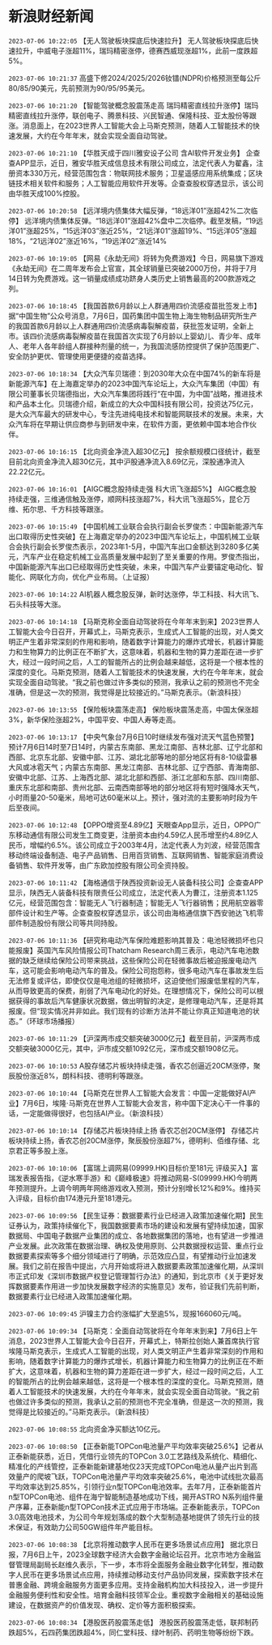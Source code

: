 # 新浪财经新闻
`2023-07-06 10:22:05` 【无人驾驶板块探底后快速拉升】 无人驾驶板块探底后快速拉升，中威电子涨超11%，瑞玛精密涨停，德赛西威现涨超1%，此前一度跌超5%。

`2023-07-06 10:21:37` 高盛下修2024/2025/2026钕镨(NDPR)价格预测至每公斤80/85/90美元，先前预测为90/95/95美元。

`2023-07-06 10:21:20` 【智能驾驶概念股震荡走高 瑞玛精密直线拉升涨停】瑞玛精密直线拉升涨停，联创电子、腾景科技、兴民智通、保隆科技、亚太股份等跟涨。消息面上，在2023世界人工智能大会上马斯克预测，随着人工智能技术的快速发展，大约在今年年末，就会实现全面自动驾驶。

`2023-07-06 10:21:10` 【华胜天成于四川雅安设子公司 含AI软件开发业务】 企查查APP显示，近日，雅安华胜天成信息技术有限公司成立，法定代表人为翟鑫，注册资本330万元，经营范围包含：物联网技术服务；卫星遥感应用系统集成；区块链技术相关软件和服务；人工智能应用软件开发等。企查查股权穿透显示，该公司由华胜天成100%控股。

`2023-07-06 10:20:58` 【远洋境内债集体大幅反弹，“18远洋01”涨超42%二次临停】 远洋境内债集体反弹。“18远洋01”涨超42%盘中二次临停。截至发稿，“19远洋01”涨超25%，“15远洋03”涨近25%，“21远洋01”涨超19%、“15远洋05”涨超18%，“21远洋02”涨近16%，“19远洋02”涨近14%

`2023-07-06 10:19:05` 【网易《永劫无间》将转为免费游戏】今日，网易旗下游戏《永劫无间》在二周年发布会上官宣，其全球销量已突破2000万份，并将于7月14日转为免费游戏。这一销量成绩成功跻身人类历史上销售最高的200款游戏之列。

`2023-07-06 10:18:45` 【我国首款6月龄以上人群通用四价流感疫苗批签发上市】 据“中国生物”公众号消息，7月6日，国药集团中国生物上海生物制品研究所生产的我国首款6月龄以上人群通用四价流感病毒裂解疫苗，获批签发证明，全新上市。该四价流感病毒裂解疫苗在我国首次实现了6月龄以上婴幼儿、青少年、成年人、老年人各年龄组人群接种剂量的统一，为我国流感防控提供了保护范围更广、安全防护更优、管理使用更便捷的疫苗选择。

`2023-07-06 10:18:34` 【大众汽车贝瑞德：到2030年大众在中国74%的新车将是新能源汽车】在上海嘉定举办的2023中国汽车论坛上，大众汽车集团（中国）有限公司董事长贝瑞德指出，大众汽车集团将践行“在中国，为中国”战略，推进技术和产品本土化。贝瑞德介绍，新成立的大众中国科技有限公司，投资达75亿元，是大众汽车最大的研发中心，专注先进纯电技术和智能网联技术的发展。未来，大众汽车将在早期让供应商参与到研发中来，在软件方面，更依赖中国本地合作伙伴。

`2023-07-06 10:16:15` 【北向资金净流入超30亿元】 按余额规模口径统计，截至目前北向资金净流入超30亿元，其中沪股通净流入8.69亿元，深股通净流入22.22亿元。

`2023-07-06 10:16:01` 【AIGC概念股持续走强 科大讯飞涨超5%】 AIGC概念股持续走强，三维通信触及涨停，顺网科技涨超7%，科大讯飞涨超5%，昆仑万维、拓尔思、千方科技等跟涨。

`2023-07-06 10:15:49` 【中国机械工业联合会执行副会长罗俊杰：中国新能源汽车出口取得历史性突破】在上海嘉定举办的2023中国汽车论坛上，中国机械工业联合会执行副会长罗俊杰表示，2023年1-5月，中国汽车出口金额达到3280多亿美元，汽车产业在稳定机械工业高质量发展中起到了至关重要的作用。罗俊杰指出，中国新能源汽车出口已经取得历史性突破，未来，中国汽车产业要锚定电动化、智能化、网联化方向，优化产业布局。（上证报）

`2023-07-06 10:14:22` AI机器人概念股反弹，新时达涨停，华工科技、科大讯飞、石头科技等大涨。

`2023-07-06 10:14:18` 【马斯克称全面自动驾驶将在今年年末到来】2023世界人工智能大会今日召开，开幕式上，马斯克表示，生成式人工智能的出现，对人类文明正产生着非常深刻的作用和影响，随着数字计算能力的爆炸式增长，机器计算能力和生物算力的比例正在不断扩大，这意味着，机器和生物的算力差距在进一步扩大，经过一段时间之后，人工的智能所占的比例会越来越低，这将是一个根本性的深度的变化。马斯克预测，随着人工智能技术的快速发展，大约在今年年末，就会实现全面自动驾驶。“我之前也做过许多类似的预测，我承认之前的预测也不完全准确，但是这一次的预测，我觉得是比较接近的。”马斯克表示。（新浪科技）

`2023-07-06 10:13:55` 【保险板块震荡走高】 保险板块震荡走高，中国太保涨超3%，新华保险涨超2%，中国平安、中国人寿等走高。

`2023-07-06 10:13:17` 【中央气象台7月6日10时继续发布强对流天气蓝色预警】预计7月6日14时至7日14时，内蒙古东南部、黑龙江南部、吉林北部、辽宁北部和西部、北京东北部、安徽中部、江苏、湖北北部等地的部分地区将有8-10级雷暴大风或冰雹天气；内蒙古东南部、黑龙江南部、吉林北部、辽宁西部、青海南部、安徽中北部、江苏、上海西北部、湖北北部和西部、浙江北部和东部、四川南部、重庆东北部和南部、贵州北部、云南西南部等地的部分地区将有短时强降水天气，小时雨量20-50毫米，局地可达60毫米以上。预计，强对流的主要影响时段为午后至夜间。

`2023-07-06 10:12:48` 【OPPO增资至4.89亿】天眼查App显示，近日，OPPO广东移动通信有限公司发生工商变更，注册资本由约4.59亿人民币增至约4.89亿人民币，增幅约6.5%。该公司成立于2003年4月，法定代表人为刘波，经营范围含移动终端设备制造、电子产品销售、日用百货销售、互联网销售、智能家庭消费设备销售、软件开发等，由广东欧加控股有限公司全资持股。

`2023-07-06 10:11:42` 【海格通信于陕西投资新设无人装备科技公司】企查查APP显示，陕西无人装备科技有限责任公司成立，法定代表人为曹江，注册资本1.125亿元，经营范围包含：智能无人飞行器制造；智能无人飞行器销售；民用航空器零部件设计和生产等。企查查股权穿透显示，该公司由海格通信旗下西安驰达飞机零部件制造股份有限公司等共同持股。

`2023-07-06 10:11:36` 【研究称电动汽车保险难题影响其普及：电池轻微损坏也只能报废】英国汽车风险情报公司Thatcham Research周三表示，电动汽车电池数据的缺乏继续给保险公司带来挑战，这些保险公司在轻微事故后被迫报废电动汽车，这可能会影响电动汽车的普及。保险公司抱怨称，很多电动汽车在事故发生后无法修复或评估，即使仅仅是电池组的轻微损坏，这迫使他们报废低里程的汽车，从而导致更高的保费，削弱了汽车电动化的好处。在理想情况下，保险公司可以根据获得的事故后汽车健康状况数据，做出明智的决定，是修理电动汽车，还是将其报废。但“现实情况并非如此。我们现有的诊断方法并不能让你真正知道电池的状态。”（环球市场播报）

`2023-07-06 10:11:29` 【沪深两市成交额突破3000亿元】截至目前，沪深两市成交额突破3000亿元，其中，沪市成交额1092亿元，深市成交额1908亿元。

`2023-07-06 10:10:53` A股存储芯片板块持续走强，香农芯创逼近20CM涨停，聚辰股份涨近8%，朗科科技、德明利等跟涨。

`2023-07-06 10:10:44` 【马斯克在世界人工智能大会发言：中国一定能做好AI产业】7月6日，埃隆·马斯克在世界人工智能大会发言，称中国下定决心干一件事的话，一定能做得很好，也包括AI产业。（新浪科技）

`2023-07-06 10:10:14` 【存储芯片板块持续上扬 香农芯创20CM涨停】 存储芯片板块持续上扬，香农芯创20CM涨停，聚辰股份涨超7%，德明利、佰维存储、北京君正等多股上涨。

`2023-07-06 10:10:06` 【富瑞上调网易(09999.HK)目标价至181元 评级买入】富瑞发表报告指，《逆水寒手游》和《巅峰极速》将推动网易-S(09999.HK)今明两年预测提升。上调今明两年网络游戏收入预测，预计分别增长12%和9%。维持买入评级，目标价由174港元升至181港元。

`2023-07-06 10:09:56` 【民生证券：数据要素行业已经进入政策加速催化期】民生证券认为，政策持续催化下，我国数据要素市场的建设和发展有望持续加速，国家数据局、中国电子数据产业集团的成立、各地数据集团的落地，也有望进一步推进产业发展。此次政策在数据治理、确权及使用原则、公共数据授权运营、重点行业数据要素探索等多个细分领域进行了明确，示范效应凸显，有望推动行业加速发展。我们之前在报告中提出，六月开始或将进入数据要素政策加速催化期，从深圳市正式印发《深圳市数据产权登记管理暂行办法》的通知，到北京市《关于更好发挥数据要素作用进一步加快发展数字经济的实施意见》发布，验证我们先前判断，数据要素行业已经进入政策加速催化期。

`2023-07-06 10:09:45` 沪镍主力合约涨幅扩大至逾5%，现报166060元/吨。

`2023-07-06 10:09:34` 【马斯克：全面自动驾驶将在今年年末到来】7月6日上午消息，2023世界人工智能大会今日召开，开幕式上，特斯拉创始人兼首席执行官埃隆马斯克表示，生成式人工智能的出现，对人类文明正产生着非常深刻的作用和影响，随着数字计算能力的爆炸式增长，机器计算能力和生物算力的比例正在不断扩大，这意味着，机器和生物的算力差距在进一步扩大，经过一段时间之后，人工的智能所占的比例会越来越低，这将是一个根本性的深度的变化。马斯克预测，随着人工智能技术的快速发展，大约在今年年末，就会实现全面自动驾驶。“我之前也做过许多类似的预测，我承认之前的预测也不完全准确，但是这一次的预测，我觉得是比较接近的。”马斯克表示。（新浪科技）

`2023-07-06 10:08:55` 北向资金净买额达10亿元。

`2023-07-06 10:08:50` 【正泰新能TOPCon电池量产平均效率突破25.6%】记者从正泰新能获悉，近日，凭借行业领先的TOPCon 3.0工艺路线及系统化、精细化、精准化的产线管控，正泰新能新建基地仅23天完成TOPCon电池从量产出片到高效量产的爬坡飞跃，TOPCon电池量产平均效率突破25.6%，电池中试线批次最高平均效率达到25.85%，引领行业n型TOPCon电池效率。去年7月，正泰新能首片n型TOPCon电池、组件在海宁智能制造基地成功下线，揭开ASTRO N系列组件量产序幕，正泰新能n型TOPCon技术正式应用于市场端。正泰新能表示，TOPCon 3.0高效电池技术，为公司今年规划落成的数个大型制造基地提供了领先行业的技术保证，有效助力公司50GW组件年产能目标。

`2023-07-06 10:08:38` 【北京将推动数字人民币在更多场景试点应用】 据北京日报，7月6日上午，2023全球数字经济大会数字金融论坛召开。北京市地方金融监督管理局副局长赵维久表示，下一步，本市将全面服务金融业数字化转型，推动数字人民币在更多场景试点应用，持续推动移动支付产品协同发展，探索数字技术在普惠金融、跨境金融服务方面更多应用。支持金融机构加大科技投入，进一步提升金融服务便利性和安全性。培育金融科技领军企业。重视数字金融相关的基础设施建设，在数据资产的价值发现、确权、定价等方面积极探索。

`2023-07-06 10:08:34` 【港股医药股震荡走低】 港股医药股震荡走低，联邦制药跌超5%，石四药集团跌超4%，同仁堂科技、绿叶制药、药明生物等纷纷下跌。

